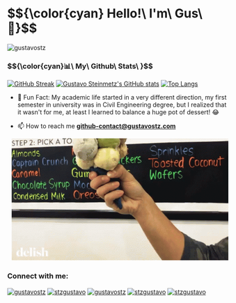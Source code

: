 # $${\color{cyan} Hello!\ I'm\ Gus\ 👋\}$$

<p align="left"> <img src="https://komarev.com/ghpvc/?username=gustavostz&label=Profile%20views&color=980eb4&style=plastic" alt="gustavostz" /> </p> 

<h3>$${\color{cyan}📊\ My\ Github\ Stats\ }$$</h3>


[![GitHub Streak](https://streak-stats.demolab.com?user=gustavostz&theme=radical&border_radius=10&card_width=500)](https://gustavostz.com/) <!-- https://github.com/DenverCoder1/github-readme-streak-stats -->
[![Gustavo Steinmetz's GitHub stats](https://github-readme-stats-gustavostz.vercel.app/api?username=gustavostz)](https://gustavostz.com/) <!-- https://github.com/anuraghazra/github-readme-stats -->
[![Top Langs](https://github-readme-stats.vercel.app/api/top-langs/?username=GustavoSTZ&hide=C,C%2B%2B,Objective-C&layout=compact&count_private=true&title_color=9d0af5&hide_border=true)](https://github.com/GustavoSTZ)



- 🍦 Fun Fact: My academic life started in a very different direction, my first semester in university was in Civil Engineering degree, but I realized that it wasn't for me, at least I learned to balance a huge pot of dessert! 😂

- 📫 How to reach me **github-contact@gustavostz.com**



 <img src="img/huge-dessert-pot.gif" alt="Huge dessert pot" style="padding-left: 10px"/>

<h3 align="left">Connect with me:</h3>
<p align="left">
<a href="https://codepen.io/gustavostz" target="blank"><img align="center" src="https://cdn.jsdelivr.net/npm/simple-icons@3.0.1/icons/codepen.svg" alt="gustavostz" height="30" width="40" /></a>
<a href="https://linkedin.com/in/stzgustavo" target="blank"><img align="center" src="https://cdn.jsdelivr.net/npm/simple-icons@3.0.1/icons/linkedin.svg" alt="stzgustavo" height="30" width="40" /></a>
<a href="https://kaggle.com/gustavostz" target="blank"><img align="center" src="https://cdn.jsdelivr.net/npm/simple-icons@3.0.1/icons/kaggle.svg" alt="gustavostz" height="30" width="40" /></a>
<a href="https://www.instagram.com/stzgustavo" target="blank"><img align="center" src="https://cdn.jsdelivr.net/npm/simple-icons@3.0.1/icons/instagram.svg" alt="stzgustavo" height="30" width="40" /></a>
<a href="https://www.hackerrank.com/stzgustavo" target="blank"><img align="center" src="https://cdn.jsdelivr.net/npm/simple-icons@3.0.1/icons/hackerrank.svg" alt="stzgustavo" height="30" width="40" /></a>
</p>
